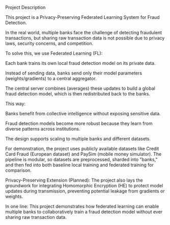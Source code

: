 Project Description

This project is a Privacy-Preserving Federated Learning System for Fraud Detection.

In the real world, multiple banks face the challenge of detecting fraudulent transactions, but sharing raw transaction data is not possible due to privacy laws, security concerns, and competition.

To solve this, we use Federated Learning (FL):

Each bank trains its own local fraud detection model on its private data.

Instead of sending data, banks send only their model parameters (weights/gradients) to a central aggregator.

The central server combines (averages) these updates to build a global fraud detection model, which is then redistributed back to the banks.

This way:

Banks benefit from collective intelligence without exposing sensitive data.

Fraud detection models become more robust because they learn from diverse patterns across institutions.

The design supports scaling to multiple banks and different datasets.

For demonstration, the project uses publicly available datasets like Credit Card Fraud (European dataset) and PaySim (mobile money simulator). The pipeline is modular, so datasets are preprocessed, sharded into "banks," and then fed into both baseline local training and federated training for comparison.

Privacy-Preserving Extension (Planned):
The project also lays the groundwork for integrating Homomorphic Encryption (HE) to protect model updates during transmission, preventing potential leakage from gradients or weights.

In one line:
This project demonstrates how federated learning can enable multiple banks to collaboratively train a fraud detection model without ever sharing raw transaction data.
